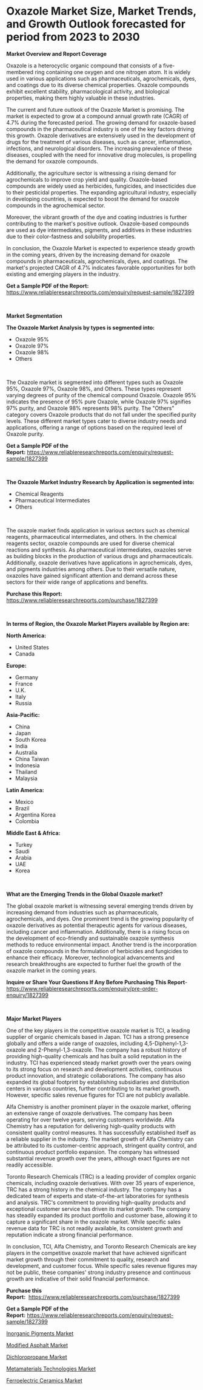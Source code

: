 <p><h1>Oxazole Market Size, Market Trends, and Growth Outlook forecasted for period from 2023 to 2030</h1></p><p><strong>Market Overview and Report Coverage</strong></p>
<p><p>Oxazole is a heterocyclic organic compound that consists of a five-membered ring containing one oxygen and one nitrogen atom. It is widely used in various applications such as pharmaceuticals, agrochemicals, dyes, and coatings due to its diverse chemical properties. Oxazole compounds exhibit excellent stability, pharmacological activity, and biological properties, making them highly valuable in these industries.</p><p>The current and future outlook of the Oxazole Market is promising. The market is expected to grow at a compound annual growth rate (CAGR) of 4.7% during the forecasted period. The growing demand for oxazole-based compounds in the pharmaceutical industry is one of the key factors driving this growth. Oxazole derivatives are extensively used in the development of drugs for the treatment of various diseases, such as cancer, inflammation, infections, and neurological disorders. The increasing prevalence of these diseases, coupled with the need for innovative drug molecules, is propelling the demand for oxazole compounds.</p><p>Additionally, the agriculture sector is witnessing a rising demand for agrochemicals to improve crop yield and quality. Oxazole-based compounds are widely used as herbicides, fungicides, and insecticides due to their pesticidal properties. The expanding agricultural industry, especially in developing countries, is expected to boost the demand for oxazole compounds in the agrochemical sector.</p><p>Moreover, the vibrant growth of the dye and coating industries is further contributing to the market's positive outlook. Oxazole-based compounds are used as dye intermediates, pigments, and additives in these industries due to their color-fastness and solubility properties.</p><p>In conclusion, the Oxazole Market is expected to experience steady growth in the coming years, driven by the increasing demand for oxazole compounds in pharmaceuticals, agrochemicals, dyes, and coatings. The market's projected CAGR of 4.7% indicates favorable opportunities for both existing and emerging players in the industry.</p></p>
<p><strong>Get a Sample PDF of the Report:</strong> <a href="https://www.reliableresearchreports.com/enquiry/request-sample/1827399">https://www.reliableresearchreports.com/enquiry/request-sample/1827399</a></p>
<p>&nbsp;</p>
<p><strong>Market Segmentation</strong></p>
<p><strong>The Oxazole Market Analysis by types is segmented into:</strong></p>
<p><ul><li>Oxazole 95%</li><li>Oxazole 97%</li><li>Oxazole 98%</li><li>Others</li></ul></p>
<p>&nbsp;</p>
<p><p>The Oxazole market is segmented into different types such as Oxazole 95%, Oxazole 97%, Oxazole 98%, and Others. These types represent varying degrees of purity of the chemical compound Oxazole. Oxazole 95% indicates the presence of 95% pure Oxazole, while Oxazole 97% signifies 97% purity, and Oxazole 98% represents 98% purity. The "Others" category covers Oxazole products that do not fall under the specified purity levels. These different market types cater to diverse industry needs and applications, offering a range of options based on the required level of Oxazole purity.</p></p>
<p><strong>Get a Sample PDF of the Report:</strong>&nbsp;<a href="https://www.reliableresearchreports.com/enquiry/request-sample/1827399">https://www.reliableresearchreports.com/enquiry/request-sample/1827399</a></p>
<p>&nbsp;</p>
<p><strong>The Oxazole Market Industry Research by Application is segmented into:</strong></p>
<p><ul><li>Chemical Reagents</li><li>Pharmaceutical Intermediates</li><li>Others</li></ul></p>
<p>&nbsp;</p>
<p><p>The oxazole market finds application in various sectors such as chemical reagents, pharmaceutical intermediates, and others. In the chemical reagents sector, oxazole compounds are used for diverse chemical reactions and synthesis. As pharmaceutical intermediates, oxazoles serve as building blocks in the production of various drugs and pharmaceuticals. Additionally, oxazole derivatives have applications in agrochemicals, dyes, and pigments industries among others. Due to their versatile nature, oxazoles have gained significant attention and demand across these sectors for their wide range of applications and benefits.</p></p>
<p><strong>Purchase this Report:</strong>&nbsp; <a href="https://www.reliableresearchreports.com/purchase/1827399">https://www.reliableresearchreports.com/purchase/1827399</a></p>
<p>&nbsp;</p>
<p><strong>In terms of Region, the Oxazole Market Players available by Region are:</strong></p>
<p>
    <p> <strong> North America: </strong>
        <ul>
            <li>United States</li>
            <li>Canada</li>
        </ul>
        </p> 
    <p> <strong> Europe: </strong>
        <ul>
            <li>Germany</li>
            <li>France</li>
            <li>U.K.</li>
            <li>Italy</li>
            <li>Russia</li>
        </ul>
        </p> 
    <p> <strong> Asia-Pacific: </strong>
        <ul>
            <li>China</li>
            <li>Japan</li>
            <li>South Korea</li>
            <li>India</li>
            <li>Australia</li>
            <li>China Taiwan</li>
            <li>Indonesia</li>
            <li>Thailand</li>
            <li>Malaysia</li>
        </ul>
        </p> 
    <p> <strong> Latin America: </strong>
        <ul>
            <li>Mexico</li>
            <li>Brazil</li>
            <li>Argentina Korea</li>
            <li>Colombia</li>
        </ul>
        </p> 
    <p> <strong> Middle East & Africa: </strong>
        <ul>
            <li>Turkey</li>
            <li>Saudi</li>
            <li>Arabia</li>
            <li>UAE</li>
            <li>Korea</li>
        </ul>
    </p>
    </p>
<p>&nbsp;</p>
<p><strong>What are the Emerging Trends in the Global Oxazole market?</strong></p>
<p><p>The global oxazole market is witnessing several emerging trends driven by increasing demand from industries such as pharmaceuticals, agrochemicals, and dyes. One prominent trend is the growing popularity of oxazole derivatives as potential therapeutic agents for various diseases, including cancer and inflammation. Additionally, there is a rising focus on the development of eco-friendly and sustainable oxazole synthesis methods to reduce environmental impact. Another trend is the incorporation of oxazole compounds in the formulation of herbicides and fungicides to enhance their efficacy. Moreover, technological advancements and research breakthroughs are expected to further fuel the growth of the oxazole market in the coming years.</p></p>
<p><strong>Inquire or Share Your Questions If Any Before Purchasing This Report</strong>- <a href="https://www.reliableresearchreports.com/enquiry/pre-order-enquiry/1827399">https://www.reliableresearchreports.com/enquiry/pre-order-enquiry/1827399</a></p>
<p>&nbsp;</p>
<p><strong>Major Market Players</strong></p>
<p><p>One of the key players in the competitive oxazole market is TCI, a leading supplier of organic chemicals based in Japan. TCI has a strong presence globally and offers a wide range of oxazoles, including 4,5-Diphenyl-1,3-oxazole and 2-Phenyl-1,3-oxazole. The company has a robust history of providing high-quality chemicals and has built a solid reputation in the industry. TCI has experienced steady market growth over the years owing to its strong focus on research and development activities, continuous product innovation, and strategic collaborations. The company has also expanded its global footprint by establishing subsidiaries and distribution centers in various countries, further contributing to its market growth. However, specific sales revenue figures for TCI are not publicly available.</p><p>Alfa Chemistry is another prominent player in the oxazole market, offering an extensive range of oxazole derivatives. The company has been operating for over twelve years, serving customers worldwide. Alfa Chemistry has a reputation for delivering high-quality products with consistent quality control measures. It has successfully established itself as a reliable supplier in the industry. The market growth of Alfa Chemistry can be attributed to its customer-centric approach, stringent quality control, and continuous product portfolio expansion. The company has witnessed substantial revenue growth over the years, although exact figures are not readily accessible.</p><p>Toronto Research Chemicals (TRC) is a leading provider of complex organic chemicals, including oxazole derivatives. With over 35 years of experience, TRC has a strong history in the chemical industry. The company has a dedicated team of experts and state-of-the-art laboratories for synthesis and analysis. TRC's commitment to providing high-quality products and exceptional customer service has driven its market growth. The company has steadily expanded its product portfolio and customer base, allowing it to capture a significant share in the oxazole market. While specific sales revenue data for TRC is not readily available, its consistent growth and reputation indicate a strong financial performance.</p><p>In conclusion, TCI, Alfa Chemistry, and Toronto Research Chemicals are key players in the competitive oxazole market that have achieved significant market growth through their commitment to quality, research and development, and customer focus. While specific sales revenue figures may not be public, these companies' strong industry presence and continuous growth are indicative of their solid financial performance.</p></p>
<p><strong>Purchase this Report:</strong>&nbsp;&nbsp;<a href="https://www.reliableresearchreports.com/purchase/1827399">https://www.reliableresearchreports.com/purchase/1827399</a></p>
<p></p>
<p><strong>Get a Sample PDF of the Report:</strong>&nbsp;<a href="https://www.reliableresearchreports.com/enquiry/request-sample/1827399">https://www.reliableresearchreports.com/enquiry/request-sample/1827399</a></p>
<p><p><a href="https://github.com/deliacustodio40/Market-Research-Report-List-1/blob/main/inorganic-pigments-market.md">Inorganic Pigments Market</a></p><p><a href="https://github.com/dzharov81/Market-Research-Report-List-1/blob/main/modified-asphalt-market.md">Modified Asphalt Market</a></p><p><a href="https://github.com/maliyahmorrow6654/Market-Research-Report-List-1/blob/main/dichloropropane-market.md">Dichloropropane Market</a></p><p><a href="https://github.com/abdelrhmankishk22/Market-Research-Report-List-1/blob/main/metamaterials-technologies-market.md">Metamaterials Technologies Market</a></p><p><a href="https://github.com/scarol104/Market-Research-Report-List-1/blob/main/ferroelectric-ceramics-market.md">Ferroelectric Ceramics Market</a></p></p>
